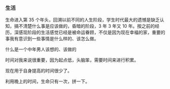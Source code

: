 <!-- ---
title: 感悟
description: 
date: 2024-01-01 00:37
tags:
  - life
  - family
---
 -->
### 生活

生命进入第 35 个年头，回溯以前不同的人生阶段，学生时代最大的遗憾是缺乏认知，搞不清楚什么事是应该做的，昏暗的阶段，3 年 3 年又 10 年。按之前的经历，深感现阶段的生活感觉已经是被命运眷顾，不仅是因为现在幸福的家，重要的事我有意识到一些事情是什么样的、该怎么做。

什么是一个中年男人该想的、该做的

时间对我来说很重要，因为起点低，头脑笨，需要时间来进行积累。

现在用于自身提高的时间很少了。

利用晚上的时间，生命只有一次，拼一下。
